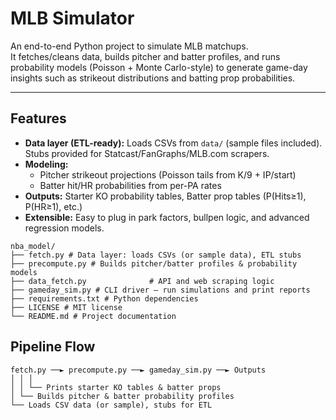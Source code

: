 # MLB Simulator

An end-to-end Python project to simulate MLB matchups.  
It fetches/cleans data, builds pitcher and batter profiles, and runs probability models (Poisson + Monte Carlo-style) to generate game-day insights such as strikeout distributions and batting prop probabilities.

---

## Features
- **Data layer (ETL-ready):** Loads CSVs from `data/` (sample files included). Stubs provided for Statcast/FanGraphs/MLB.com scrapers.
- **Modeling:** 
  - Pitcher strikeout projections (Poisson tails from K/9 + IP/start)  
  - Batter hit/HR probabilities from per-PA rates  
- **Outputs:** Starter KO probability tables, Batter prop tables (P(Hits≥1), P(HR≥1), etc.)
- **Extensible:** Easy to plug in park factors, bullpen logic, and advanced regression models.

```
nba_model/
├── fetch.py # Data layer: loads CSVs (or sample data), ETL stubs
├── precompute.py # Builds pitcher/batter profiles & probability models
├── data_fetch.py              # API and web scraping logic
├── gameday_sim.py # CLI driver – run simulations and print reports
├── requirements.txt # Python dependencies
├── LICENSE # MIT license
└── README.md # Project documentation
```

## Pipeline Flow
```
fetch.py ──► precompute.py ──► gameday_sim.py ──► Outputs
│ │ │
│ │ └── Prints starter KO tables & batter props
│ └── Builds pitcher & batter probability profiles
└── Loads CSV data (or sample), stubs for ETL
```
